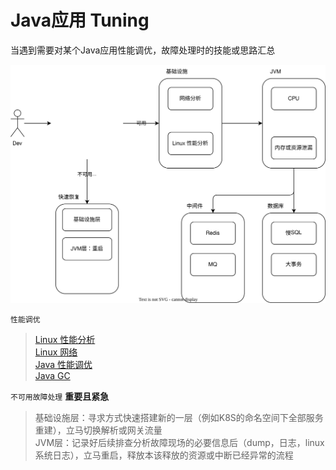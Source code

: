 # Java应用 Tuning 

当遇到需要对某个Java应用性能调优，故障处理时的技能或思路汇总

![](./img/mind.drawio.svg)

`性能调优`
> [Linux 性能分析](/Linux/Base/LinuxPerformance.md)  
> [Linux 网络](/Linux/Base/LinuxNetwork.md)  
> [Java 性能调优](/Java/AdvancedLearning/JvmPerformance.md)  
> [Java GC](/Java/AdvancedLearning/JavaGC.md#Tuning)  

`不可用故障处理` **重要且紧急**

> 基础设施层：寻求方式快速搭建新的一层（例如K8S的命名空间下全部服务重建），立马切换解析或网关流量  
> JVM层：记录好后续排查分析故障现场的必要信息后（dump，日志，linux系统日志），立马重启，释放本该释放的资源或中断已经异常的流程  

